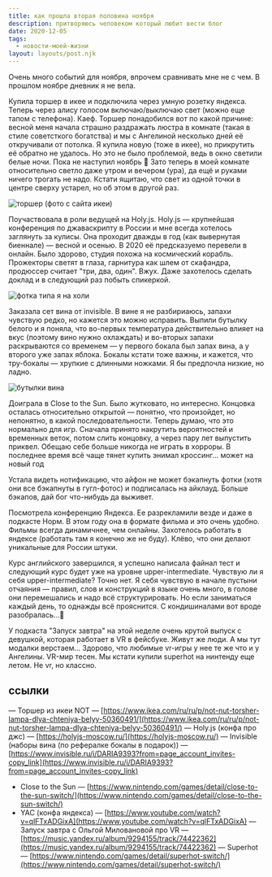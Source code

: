 ```yaml
---
title: как прошла вторая половина ноября
description: притворяюсь человеком который любит вести блог
date: 2020-12-05
tags:
  - новости-моей-жизни
layout: layouts/post.njk
---
```


Очень много событий для ноября, впрочем сравнивать мне не с чем. В прошлом ноябре дневник я не вела.

Купила торшер в икее и подключила через умную розетку яндекса. Теперь через алису голосом включаю/выключаю свет (можно еще тапом с телефона). Каеф. 
Торшер понадобился вот по какой причине: весной меня начала страшно раздражать люстра в комнате (такая в стиле советсткого богатства) и мы с Ангелиной несколько дней её откручивали от потолка. Я купила новую (тоже в икее), но прикрутить её обратно не удалось. Но это не было проблемой, ведь в окно светили белые ночи. Пока не наступил ноябрь 🌃 
Зато теперь в моей комнате относительно светло даже утром и вечером (ура), да ещё и руками ничего трогать не надо. Кстати ящитаю, что свет из одной точки в центре сверху устарел, но об этом в другой раз.

![торшер (фото с сайта икеи)](https://www.ikea.com/ru/ru/images/products/not-nut-torsher-lampa-dlya-chteniya-belyy__0879610_PE611351_S5.JPG?f=g)

Поучаствовала в роли ведущей на Holy.js. Holy.js — крупнейшая конференция по джаваскрипту в России и мне всегда хотелось заглянуть за кулисы. Она проходит дважды в год (как вывернутая биеннале) — весной и осенью. В 2020 её предсказуемо перевели в онлайн. Было здорово, студия похожа на космический корабль. Прожекторы светят в глаза, гарнитура как шлем от скафандра, продюссер считает "три, два, один". Вжух. Даже захотелось сделать доклад и в следующий раз побыть спикеркой.

![фотка типа я на холи](../../img/holyjs20202.jpg)

Заказала сет вина от invisible. В вине я не разбириаюсь, запахи чувствую редко, но кажется это можно исправить. Выпили бутылку белого и я поняла, что во-первых температура действительно влияет на вкус (поэтому вино нужно охлаждать) и во-вторых запахи раскрываются со временем — у первого бокала был запах вина, а у второго уже запах яблока. Бокалы кстати тоже важны, и кажется, что тру-бокалы — хрупкие с длинными ножками. Я бы предпочла низкие, но ладно.

![бутылки вина](https://www.invisible.ru/media/cache/photos/2020/11/11/vysokosnyi2.7_2480x1460_image_2.png)

Доиграла в Close to the Sun. Было жутковато, но интересно. Концовка осталась относительно открытой — понятно, что произойдет, но непонятно, в какой последовательности. Теперь думаю, что это нормально для игр. Сначала принято накрутить вероятностей и временных веток, потом слить концовку, а через пару лет выпустить приквел. Обещаю себе больше никогда не играть в хорроры.
В последнее время всё чаще тянет купить энимал кроссинг... может на новый год

Устала видеть нотификацию, что айфон не может бэкапнуть фотки (хотя они все бэкапнуты в гугл-фотос) и подписалась на айклауд. Больше бэкапов, дай бог что-нибудь да выживет. 

Посмотрела конференцию Яндекса. Ее разрекламили везде и даже в подкасте Норм. В этом году она в формате фильма и это очень удобно. Фильмы всегда динамичнее, чем онлайны. Захотелось работать в яндексе (работать там я конечно же не буду). Клёво, что они делают уникальные для России штуки.

Курс английского завершился, я успешно написала файнал тест и следующий курс будет уже на уровне upper-intermediate. Чувствую ли я себя upper-intermediate? Точно нет. Я себя чувствую в начале пустыни отчаяния — правил, слов и конструкций в языке очень много, в голове они перемешались и надо всё структурировать. Но если заниматься каждый день, то однажды всё прояснится. С кондишиналами вот вроде разобралась...🙁

У подкаста "Запуск завтра" на этой неделе очень крутой выпуск с девушкой, которая работает в VR в фейсбуке. Живут же люди. А мы тут модалки верстаем...
Здорово, что любимые vr-игры у нее те же что и у Ангелины. VR-мир тесен. Мы кстати купили superhot на нинтенду еще летом. Не vr, но классно.



## ссылки
— Торшер из икеи NOT — [https://www.ikea.com/ru/ru/p/not-nut-torsher-lampa-dlya-chteniya-belyy-50360491/](https://www.ikea.com/ru/ru/p/not-nut-torsher-lampa-dlya-chteniya-belyy-50360491/)
— Holy.js (конфа про джс) — [https://holyjs-moscow.ru/](https://holyjs-moscow.ru/)
— Invisible (наборы вина (по рефералке бокалы в подарок)) — [https://www.invisible.ru/i/DARIA9393?from=page_account_invites-copy_link](https://www.invisible.ru/i/DARIA9393?from=page_account_invites-copy_link)
- Close to the Sun — [https://www.nintendo.com/games/detail/close-to-the-sun-switch/](https://www.nintendo.com/games/detail/close-to-the-sun-switch/)
- YAC (конфа яндекса) — [https://www.youtube.com/watch?v=qlFTxADGixA](https://www.youtube.com/watch?v=qlFTxADGixA)
— Запуск завтра с Ольгой Миловановой про VR — [https://music.yandex.ru/album/9294155/track/74422362](https://music.yandex.ru/album/9294155/track/74422362)
— Superhot — [https://www.nintendo.com/games/detail/superhot-switch/](https://www.nintendo.com/games/detail/superhot-switch/)



